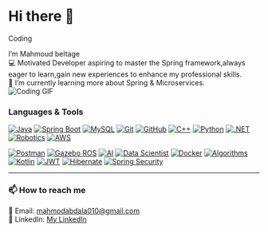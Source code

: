 # Hi there 👋
Coding

 I’m Mahmoud beltage  
💻 Motivated   Developer aspiring to master the Spring framework,always eager to learn,gain new experiences to enhance my professional skills.  
🌱 I’m currently learning more about Spring & Microservices.  
![Coding GIF](https://media.giphy.com/media/13HgwGsXF0aiGY/giphy.gif) 
### Languages & Tools
[![Java](https://img.shields.io/badge/Java-ED8B00?style=for-the-badge&logo=java&logoColor=white)](https://www.java.com/)
[![Spring Boot](https://img.shields.io/badge/SpringBoot-6DB33F?style=for-the-badge&logo=spring&logoColor=white)](https://spring.io/projects/spring-boot)
[![MySQL](https://img.shields.io/badge/MySQL-4479A1?style=for-the-badge&logo=mysql&logoColor=white)](https://www.mysql.com/)
[![Git](https://img.shields.io/badge/Git-F05032?style=for-the-badge&logo=git&logoColor=white)](https://git-scm.com/)
[![GitHub](https://img.shields.io/badge/GitHub-181717?style=for-the-badge&logo=github&logoColor=white)](https://github.com/)
[![C++](https://img.shields.io/badge/C++-00599C?style=for-the-badge&logo=c%2B%2B&logoColor=white)](https://isocpp.org/)
[![Python](https://img.shields.io/badge/Python-3776AB?style=for-the-badge&logo=python&logoColor=white)](https://www.python.org/)
[![.NET](https://img.shields.io/badge/.NET-512BD4?style=for-the-badge&logo=.net&logoColor=white)](https://dotnet.microsoft.com/)
[![Robotics](https://img.shields.io/badge/Robotics-FF5733?style=for-the-badge&logo=robotframework&logoColor=white)](https://robotframework.org/)
[![AWS](https://img.shields.io/badge/AWS-232F3E?style=for-the-badge&logo=amazon-aws&logoColor=white)](https://aws.amazon.com/)

[![Postman](https://img.shields.io/badge/Postman-FF6C37?style=for-the-badge&logo=postman&logoColor=white)](https://www.postman.com/)
[![Gazebo ROS](https://img.shields.io/badge/Gazebo-0081C9?style=for-the-badge&logo=ros&logoColor=white)](https://www.ros.org/)
[![AI](https://img.shields.io/badge/AI-FF6F61?style=for-the-badge&logo=tensorflow&logoColor=white)](https://www.tensorflow.org/)
[![Data Scientist](https://img.shields.io/badge/Data%20Scientist-4B0082?style=for-the-badge&logo=python&logoColor=white)](https://www.python.org/)
[![Docker](https://img.shields.io/badge/Docker-2496ED?style=for-the-badge&logo=docker&logoColor=white)](https://www.docker.com/)
[![Algorithms](https://img.shields.io/badge/Algorithms-FFD700?style=for-the-badge&logo=codeforces&logoColor=black)](https://cp-algorithms.com/)
[![Kotlin](https://img.shields.io/badge/Kotlin-0095D5?style=for-the-badge&logo=kotlin&logoColor=white)](https://kotlinlang.org/)
[![JWT](https://img.shields.io/badge/JWT-000000?style=for-the-badge&logo=jsonwebtokens&logoColor=white)](https://jwt.io/)
[![Hibernate](https://img.shields.io/badge/Hibernate-59666C?style=for-the-badge&logo=hibernate&logoColor=white)](https://hibernate.org/)
[![Spring Security](https://img.shields.io/badge/Spring_Security-6DB33F?style=for-the-badge&logo=springsecurity&logoColor=white)](https://spring.io/projects/spring-security)


---
### 📫 How to reach me

📧 Email: mahmodabdala010@gmail.com  
🔗 LinkedIn: [My LinkedIn](https://www.linkedin.com/in/beltage-20b5aa303)  
 

